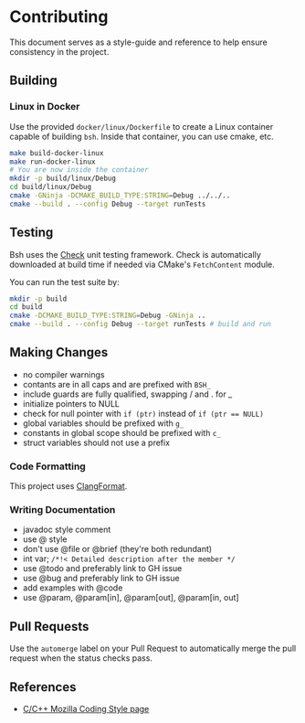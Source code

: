 # Contributing

This document serves as a style-guide and reference to help ensure consistency
in the project.

## Building

### Linux in Docker

Use the provided `docker/linux/Dockerfile` to create a Linux container capable
of building `bsh`. Inside that container, you can use cmake, etc.

```sh
make build-docker-linux
make run-docker-linux
# You are now inside the container
mkdir -p build/linux/Debug
cd build/linux/Debug
cmake -GNinja -DCMAKE_BUILD_TYPE:STRING=Debug ../../..
cmake --build . --config Debug --target runTests
```

## Testing

Bsh uses the [Check](http://check.sourceforge.net/) unit testing framework.
Check is automatically downloaded at build time if needed via CMake's
`FetchContent` module.

You can run the test suite by:

```sh
mkdir -p build
cd build
cmake -DCMAKE_BUILD_TYPE:STRING=Debug -GNinja ..
cmake --build . --config Debug --target runTests # build and run
```

## Making Changes

- no compiler warnings
- contants are in all caps and are prefixed with `BSH_`
- include guards are fully qualified, swapping / and . for \_
- initialize pointers to NULL
- check for null pointer with `if (ptr)` instead of `if (ptr == NULL)`
- global variables should be prefixed with `g_`
- constants in global scope should be prefixed with `c_`
- struct variables should not use a prefix

### Code Formatting

This project uses [ClangFormat][clangformat].

[clangformat]: https://clang.llvm.org/docs/ClangFormat.html

### Writing Documentation

- javadoc style comment
- use @ style
- don't use @file or @brief (they're both redundant)
- int var; `/*!< Detailed description after the member */`
- use @todo and preferably link to GH issue
- use @bug and preferably link to GH issue
- add examples with @code
- use @param, @param[in], @param[out], @param[in, out]

## Pull Requests

Use the `automerge` label on your Pull Request to automatically merge the pull
request when the status checks pass.

## References

- [C/C++ Mozilla Coding Style page](https://developer.mozilla.org/en-US/docs/Mozilla/Developer_guide/Coding_Style)
